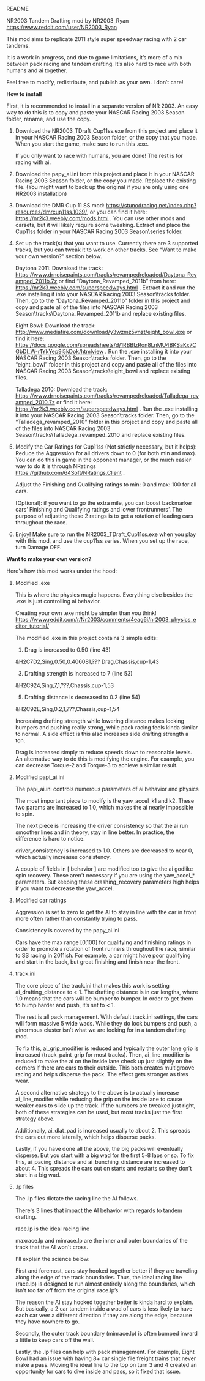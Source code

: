 README


NR2003 Tandem Drafting mod by NR2003_Ryan
https://www.reddit.com/user/NR2003_Ryan


This mod aims to replicate 2011 style super speedway racing with 2 car tandems.


It is a work in progress, and due to game limitations, it’s more of a mix between pack racing and tandem drafting.
It’s also hard to race with both humans and ai together.


Feel free to modify, redistribute, and publish as your own. I don’t care!





**How to install**


First, it is recommended to install in a separate version of NR 2003. An easy way to do this is to copy and paste your NASCAR Racing 2003 Season folder, rename, and use the copy.


1. Download the NR2003_TDraft_Cup11ss.exe from this project and place it in your NASCAR Racing 2003 Season folder, or the copy that you made. When you start the game, make sure to run this .exe.


    If you only want to race with humans, you are done! The rest is for racing with ai.


2. Download the papy_ai.ini from this project and place it in your NASCAR Racing 2003 Season folder, or the copy you made. Replace the existing file. (You might want to back up the original if you are only using one NR2003 installation)


3. Download the DMR Cup 11 SS mod: https://stunodracing.net/index.php?resources/dmrcup11ss.1039/, or you can find it here: https://nr2k3.weebly.com/mods.html . You can use other mods and carsets, but it will likely require some tweaking. Extract and place the Cup11ss folder in your NASCAR Racing 2003 Season\series folder.


4. Set up the track(s) that you want to use. Currently there are 3 supported tracks, but you can tweak it to work on other tracks. See “Want to make your own version?” section below.


    Daytona 2011: Download the track: https://www.drnoisepaints.com/tracks/revampedreloaded/Daytona_Revamped_2011b.7z or find “Daytona_Revamped_2011b” from here: https://nr2k3.weebly.com/superspeedways.html . Extract it and run the .exe installing it into your NASCAR Racing 2003 Season\tracks folder. Then, go to the “Daytona_Revamped_2011b” folder in this project and copy and paste all of the files into NASCAR Racing 2003 Season\tracks\Daytona_Revamped_2011b and replace existing files.


   Eight Bowl: Download the track: http://www.mediafire.com/download/y3wzmz5ynzt/eight_bowl.exe or find it here: https://docs.google.com/spreadsheets/d/1RBBIzRon8LnMU4BKSaKx7CGbDl_W-r1YkYep9l5kDok/htmlview . Run the .exe installing it into your NASCAR Racing 2003 Season\tracks folder. Then, go to the “eight_bowl” folder in this project and copy and paste all of the files into NASCAR Racing 2003 Season\tracks\eight_bowl and replace existing files.


    Talladega 2010: Download the track: https://www.drnoisepaints.com/tracks/revampedreloaded/Talladega_revamped_2010.7z or find it here: https://nr2k3.weebly.com/superspeedways.html . Run the .exe installing it into your NASCAR Racing 2003 Season\tracks folder. Then, go to the “Talladega_revamped_2010” folder in this project and copy and paste all of the files into NASCAR Racing 2003 Season\tracks\Talladega_revamped_2010 and replace existing files.


5. Modify the Car Ratings for Cup11ss (Not strictly necessary, but it helps):
    Reduce the Aggression for all drivers down to 0 (for both min and max). You can do this in game in the opponent manager, or the much easier way to do it is through NRatings https://github.com/64Soft/NRatings.Client .


    Adjust the Finishing and Qualifying ratings to min: 0 and max: 100 for all cars.


    [Optional]: if you want to go the extra mile, you can boost backmarker cars’ Finishing and Qualifying ratings and lower frontrunners’. The purpose of adjusting these 2 ratings is to get a rotation of leading cars throughout the race.


6. Enjoy! Make sure to run the NR2003_TDraft_Cup11ss.exe when you play with this mod, and use the cup11ss series. When you set up the race, turn Damage OFF.




**Want to make your own version?**


Here's how this mod works under the hood:


1. Modified .exe


    This is where the physics magic happens. Everything else besides the .exe is just controlling ai behavior.


    Creating your own .exe might be simpler than you think! https://www.reddit.com/r/Nr2003/comments/4eag6i/nr2003_physics_editor_tutorial/


    The modified .exe in this project contains 3 simple edits:


    1. Drag is increased to 0.50 (line 43)
       
    &H2C7D2,Sing,0.50,0.406081,??? Drag,Chassis,cup-1,43
    
    
    3. Drafting strength is increased to 7 (line 53)
       
    &H2C924,Sing,7,1,???,Chassis,cup-1,53
    
    
    5. Drafting distance is decreased to 0.2 (line 54)
       
    &H2C92E,Sing,0.2,1,???,Chassis,cup-1,54
    
    
    Increasing drafting strength while lowering distance makes locking bumpers and pushing really strong, while pack racing feels kinda similar to normal. A side effect is this also increases side drafting strength a ton.
    
    
    Drag is increased simply to reduce speeds down to reasonable levels. An alternative way to do this is modifying the engine. For example, you can decrease Torque-2 and Torque-3 to achieve a similar result.


2. Modified papi_ai.ini


    The papi_ai.ini controls numerous parameters of ai behavior and physics
    
    
    The most important piece to modify is the yaw_accel_k1 and k2. These two params are increased to 1.0, which makes the ai nearly impossible to spin.
    
    
    The next piece is increasing the driver consistency so that the ai run smoother lines and in theory, stay in line better. In practice, the difference is hard to notice.
    
    
    driver_consistency is increased to 1.0. Others are decreased to near 0, which actually increases consistency.
    
    
    A couple of fields in [ behavior ] are modified too to give the ai godlike spin recovery. These aren't necessary if you are using the yaw_accel_* parameters. But keeping these crashing_recovery parameters high helps if you want to decrease the yaw_accel.


3. Modified car ratings


    Aggression is set to zero to get the AI to stay in line with the car in front more often rather than constantly trying to pass.
    
    
    Consistency is covered by the papy_ai.ini
    
    
    Cars have the max range [0,100] for qualifying and finishing ratings in order to promote a rotation of front runners throughout the race, similar to SS racing in 2011ish. For example, a car might have poor qualifying and start in the back, but great finishing and finish near the front.


4. track.ini


    The core piece of the track.ini that makes this work is setting ai_drafting_distance to < 1. The drafting distance is in car lengths, where 1.0 means that the cars will be bumper to bumper. In order to get them to bump harder and push, it’s set to < 1.
    
    
    The rest is all pack management. With default track.ini settings, the cars will form massive 5 wide wads. While they do lock bumpers and push, a ginormous cluster isn’t what we are looking for in a tandem drafting mod.
    
    
    To fix this, ai_grip_modifier is reduced and typically the outer lane grip is increased (track_paint_grip for most tracks). Then, ai_line_modifier is reduced to make the ai on the inside lane check up just slightly on the corners if there are cars to their outside. This both creates multigroove racing and helps disperse the pack. The effect gets stronger as tires wear.
    
    
    A second alternative strategy to the above is to actually increase ai_line_modifer while reducing the grip on the inside lane to cause weaker cars to slide up the track. If the numbers are tweaked just right, both of these strategies can be used, but most tracks just the first strategy above.
    
    
    Additionally, ai_dlat_pad is increased usually to about 2. This spreads the cars out more laterally, which helps disperse packs.
    
    
    Lastly, if you have done all the above, the big packs will eventually disperse. But you start with a big wad for the first 5-8 laps or so. To fix this, ai_pacing_distance and ai_bunching_distance are increased to about 4. This spreads the cars out on starts and restarts so they don’t start in a big wad.


5. .lp files


    The .lp files dictate the racing line the AI follows.
    
    
    There's 3 lines that impact the AI behavior with regards to tandem drafting.
    
    
    race.lp is the ideal racing line
    
    
    maxrace.lp and minrace.lp are the inner and outer boundaries of the track that the AI won't cross.
    
    
    I'll explain the science below:
    
    
    First and foremost, cars stay hooked together better if they are traveling along the edge of the track boundaries. Thus, the ideal racing line (race.lp) is designed to run almost entirely along the boundaries, which isn't too far off from the original race.lp’s.
    
    
    The reason the AI stay hooked together better is kinda hard to explain. But basically, a 2 car tandem inside a wad of cars is less likely to have each car veer a different direction if they are along the edge, because they have nowhere to go.
    
    
    Secondly, the outer track boundary (minrace.lp) is often bumped inward a little to keep cars off the wall.
    
    
    Lastly, the .lp files can help with pack management. For example, Eight Bowl had an issue with having 8+ car single file freight trains that never make a pass. Moving the ideal line to the top on turn 3 and 4 created an opportunity for cars to dive inside and pass, so it fixed that issue.
